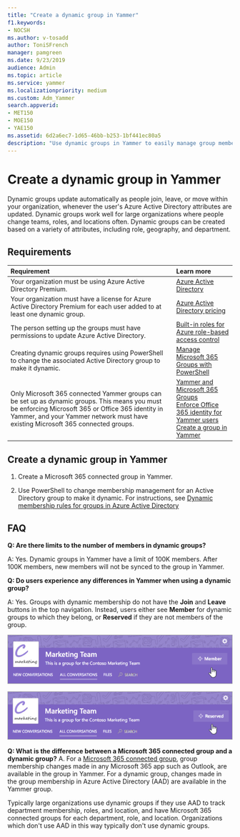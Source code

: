 ```yaml
---
title: "Create a dynamic group in Yammer"
f1.keywords:
- NOCSH
ms.author: v-tosadd
author: ToniSFrench
manager: pamgreen
ms.date: 9/23/2019
audience: Admin
ms.topic: article
ms.service: yammer
ms.localizationpriority: medium
ms.custom: Adm_Yammer
search.appverid:
- MET150
- MOE150
- YAE150
ms.assetid: 6d2a6ec7-1d65-46bb-b253-1bf441ec80a5
description: "Use dynamic groups in Yammer to easily manage group membership through Active Directory."
---
```


# Create a dynamic group in Yammer

Dynamic groups update automatically as people join, leave, or move within your organization, whenever the user's Azure Active Directory attributes are updated. Dynamic groups work well for large organizations where people change teams, roles, and locations often. Dynamic groups can be created based on a variety of attributes, including role, geography, and department.
  
## Requirements

|**Requirement** <br/> |**Learn more** <br/> |
|:-----|:-----|
|Your organization must be using Azure Active Directory Premium.  <br/> |[Azure Active Directory](https://go.microsoft.com/fwlink/?linkId=869572) <br/> |
|Your organization must have a license for Azure Active Directory Premium for each user added to at least one dynamic group.  <br/> |[Azure Active Directory pricing](https://go.microsoft.com/fwlink/?linkId=869572) <br/> |
|The person setting up the groups must have permissions to update Azure Active Directory.  <br/> |[Built-in roles for Azure role-based access control](/azure/role-based-access-control/built-in-roles) <br/> |
|Creating dynamic groups requires using PowerShell to change the associated Active Directory group to make it dynamic.  <br/> |[Manage Microsoft 365 Groups with PowerShell](https://support.office.com/article/aeb669aa-1770-4537-9de2-a82ac11b0540) <br/> |
|Only Microsoft 365 connected Yammer groups can be set up as dynamic groups. This means you must be enforcing Microsoft 365 or Office 365 identity in Yammer, and your Yammer network must have existing Microsoft 365 connected groups.  <br/> |[Yammer and Microsoft 365 Groups](yammer-and-office-365-groups.md) <br/> [Enforce Office 365 identity for Yammer users](../configure-your-yammer-network/enforce-office-365-identity.md) <br/> [Create a group in Yammer](https://support.office.com/article/b407af4f-9a58-4b12-b43e-afbb1b07c889) <br/> |

## Create a dynamic group in Yammer

1. Create a Microsoft 365 connected group in Yammer.

2. Use PowerShell to change membership management for an Active Directory group to make it dynamic. For instructions, see [Dynamic membership rules for groups in Azure Active Directory](/azure/active-directory/enterprise-users/groups-dynamic-membership)

## FAQ

 **Q: Are there limits to the number of members in dynamic groups?**
  
A: Yes. Dynamic groups in Yammer have a limit of 100K members. After 100K members, new members will not be synced to the group in Yammer.
  
 **Q: Do users experience any differences in Yammer when using a dynamic group?**
  
A: Yes. Groups with dynamic membership do not have the **Join** and **Leave** buttons in the top navigation. Instead, users either see **Member** for dynamic groups to which they belong, or **Reserved** if they are not members of the group.
  
![Top navigation for dynamic groups that you are a member of.](../media/9d0bb1db-2575-4bb9-bd02-869a05a7cc89.png)
  
![Top navigation for dynamic groups that you are not a member of.](../media/d1d48f64-896e-466d-96f8-007f36188991.png)

**Q: What is the difference between a Microsoft 365 connected group and a dynamic group?**
A. For a [Microsoft 365 connected group](yammer-and-office-365-groups.md), group membership changes made in any Microsoft 365 app such as Outlook, are available in the group in Yammer. For a dynamic group, changes made in the group membership in Azure Active Directory (AAD) are available in the Yammer group.

Typically large organizations use dynamic groups if they use AAD to track department membership, roles, and location, and have Microsoft 365 connected groups for each department, role, and location. Organizations which don't use AAD in this way typically don't use dynamic groups.